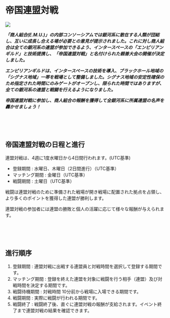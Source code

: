 # 帝国連盟対戦

![](http://d3bbxo4nelobc3.cloudfront.net/html/img/help/1800_01.jpg)

***「商人組合(E.M.U.)」の内部コンソーシアムでは銀河系に散在する人類が団結し、互いに成長し合える場が必要との意見が提示されました。これに対し商人組合は全ての銀河系の連盟が参加できるよう、インタースペースの「エンピリアンギルド」と技術提携し、「帝国連盟対戦」と名付けられた親善大会の開催が決定しました。***

***エンピリアンギルドは、インタースペースの技術を導入、ブラックホール地域の「シグナス地域」一帯を戦場として整備しました。シグナス地域の安定性確保のため指定された時間にのみゲートがオープンし、限られた時間ではありますが、全ての銀河系の連盟と戦闘を行えるようになりました。***

***帝国連盟対戦に参加し、商人組合の報酬を獲得して全銀河系に所属連盟の名声を轟かせましょう！***

<br>
<br>
<br>

## 帝国連盟対戦の日程と進行 

連盟対戦は、4週に1度水曜日から4日間行われます。(UTC基準)
- 登録期間 : 水曜日、木曜日（2日間進行）（UTC基準）
- マッチング期間 : 金曜日（UTC基準）
- 戦闘期間 : 土曜日（UTC基準）


戦闘は連盟対戦のために準備された戦場が開き戦場に配置された拠点を占領し、より多くのポイントを獲得した連盟が勝利します。

連盟対戦の参加者には連盟の勝敗と個人の活躍に応じて様々な報酬が与えられます。

<br>
<br>
<br>

## 進行順序

1. 登録期間 : 連盟対戦に出戦する連盟員と対戦時間を選択して登録する期間です。<br>
2. マッチング期間 : 登録を終えた連盟を対象に戦闘を行う相手（連盟）及び対戦時間を決定する期間です。<br>
3. 戦闘待機期間 : 対戦時間 10分前から戦場に入場できる期間です。<br>
4. 戦闘期間 : 実際に戦闘が行われる期間です。<br>
5. 戦闘終了 : 戦闘終了後、直ぐに連盟対戦の報酬が支給されます。イベント終了まで連盟対戦の結果を確認できます。

<br>
<br>
<br>

